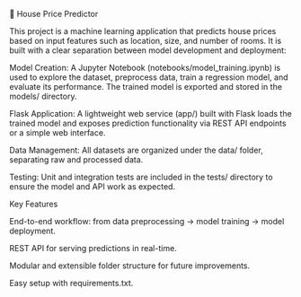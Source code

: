 🏡 House Price Predictor

This project is a machine learning application that predicts house prices based on input features such as location, size, and number of rooms. It is built with a clear separation between model development and deployment:

Model Creation: A Jupyter Notebook (notebooks/model_training.ipynb) is used to explore the dataset, preprocess data, train a regression model, and evaluate its performance. The trained model is exported and stored in the models/ directory.

Flask Application: A lightweight web service (app/) built with Flask loads the trained model and exposes prediction functionality via REST API endpoints or a simple web interface.

Data Management: All datasets are organized under the data/ folder, separating raw and processed data.

Testing: Unit and integration tests are included in the tests/ directory to ensure the model and API work as expected.

Key Features

End-to-end workflow: from data preprocessing → model training → model deployment.

REST API for serving predictions in real-time.

Modular and extensible folder structure for future improvements.

Easy setup with requirements.txt.
